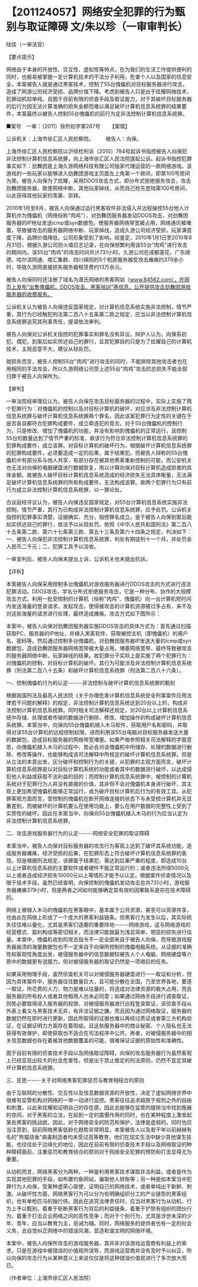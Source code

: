 # 【201124057】网络安全犯罪的行为甄别与取证障碍 文/朱以珍（一审审判长）

陆佳（一审法官）

【要点提示】

网络由于本身的开放性、交互性、虚拟性等特点，在为我们的生活工作提供便利的同时，也极易被掌握一定计算机技术的不法分子利用，危害个人以及国家的信息安全。本案被告人就是通过黑客技术，控制了55台傀儡机对目标服务器进行攻击，造成了网游公司经济受损、品牌价值下降。考虑到被告人只是出于炫耀网络技术，犯罪动机较单纯，且囿于目前有限的侦查手段及取证能力，对于其破坏目标服务器的后行为因无法计算准确的损失金额而难以满足破坏计算机信息系统罪的结果要件，本案最终以被告人控制55台傀儡机的前行为定非法控制计算机信息系统罪。

■案号　一审：（2011）徐刑初字第287号 　　【案情】

公诉机关：上海市徐汇区人民检察院。 　　被告人：向保。

上海市徐汇区人民检察院以沪徐检刑诉（2010）784号起诉书指控被告人向保犯非法控制计算机信息系统罪，向上海市徐汇区人民法院提起公诉。起诉书指控犯罪事实如下：劲舞团是上海久游网络科技有限公司独家代理运营的一款网络游戏。该游戏的一些玩家以能够进入劲舞团游戏主页面左上角第一个房间，即第100号房间为荣。被告人向保为了炫耀，采用DDOS攻击方式，即分布式拒绝服务攻击，攻击劲舞团服务器，致使网络中断，其他玩家掉线，从而自己抢先登陆第100号房间，以此获得其他玩家的羡慕、崇拜。

2010年1月至8月，被告人向保通过运行黑客软件非法侵入并远程操控55台他人计算机作为傀儡机（网络俗称"肉鸡"），对劲舞团服务器发动DDOS攻击，对劲舞团服务器的IP地址发送icmp或syn数据包，使服务器网络带宽被占用，网络通讯被堵塞，导致被攻击的服务器网络中断、玩家掉线，造成久游公司经济受损，玩家满意度下降，品牌价值降低，公司形象受到了影响。经鉴定，2010年1月1日至2010年8月31日，根据久游公司防火墙日志记录，在向保频繁利用该55台"肉鸡"进行攻击的期间内，该55台"肉鸡"的攻击时间共计731小时。久游公司在成都莲花、广东顺德、哈尔滨网通、南汇集群、四川绵阳的5个机房服务器受攻击瘫痪约379余小时，导致久游网直接损失服务器租赁费约13万余元。

被告人向保同时还注册了域名为潇氏网络的黑客网站（www.84562.com），在网页上发布"出售傀儡机、DDOS攻击、黑客培训"等信息，公开提供攻击劲舞团游戏服务器的收费服务。

公诉机关认为被告人向保违反国家规定，对计算机信息系统实施非法控制，情节严重，其行为已经触犯刑法第二百八十五条第二款之规定，应当以非法控制计算机信息系统罪追究其刑事责任，提请依法审判。

被告人向保对公诉机关指控的犯罪事实和罪名没有异议。辩护人认为，向保系初犯、偶犯，到案后如实供述自己的罪行，且其犯罪目的只是为了炫耀自己的计算机技术，主观恶意不大，建议从轻处罚。

就损失而言，被告人控制55台"肉鸡"进行攻击的同时，不能排除其他攻击者也在用相同的手法攻击，所以久游网络公司受上述55台"肉鸡"攻击的总损失不能全部归罪于被告人向保所为。

【审判】

一审法院经审理后认为，被告人向保在攻击目标服务器的过程中，实际上实施了两个犯罪行为：对傀儡机的控制以及对目标计算机的破坏，对应涉及非法控制计算机信息系统罪与破坏计算机信息系统罪两个罪名，因此该案犯罪行为定性的关键在于是否各自都符合犯罪构成要件，成立牵连犯的竞合。对于55台傀儡机的控制行为，只是修改、增加了傀儡机的功能，并没有影响到傀儡机的正常运行，且控制55台的数量达到了情节严重的标准，故该行为符合非法控制计算机信息系统罪的犯罪构成要件，成立该罪。对目标计算机的破坏行为，根据破坏计算机信息系统罪的犯罪构成要件，必须要造成一定的后果，属于结果犯。而被告人辩称的55台傀儡机中有部分系与他人共享，有部分存在被其他黑客重新控制的可能，而公安机关也无法对向保的电脑硬盘进行数据恢复，用以计算向保对目标计算机造成损害的具体金额。故被告人破坏目标计算机信息系统造成的经济损失无法具体衡量，无法满足破坏计算机信息系统罪的所有构成要件，无法构成该罪。故两个犯罪行为只有前行为成立非法控制计算机信息系统罪，以一罪论处。

合议庭经评议认为，被告人向保违反国家规定，对55台计算机信息系统实施非法控制，情节严重，其行为已构成非法控制计算机信息系统罪，应予处罚。公诉机关指控的犯罪事实清楚，证据确实、充分，指控罪名成立。鉴于被告人向保到案后能如实供述自己的罪行，依法予以从轻处罚。依照《中华人民共和国刑法》第二百八十五条第二款、第六十七条第三款、第五十三条及第六十四条之规定，判决如下：一、被告人向保犯非法控制计算机信息系统罪，判处有期徒刑十一个月，并处罚金人民币二千元；二、犯罪工具予以没收。

一审宣判后，被告人向保未提出上诉，公诉机关也未提出抗诉。

【评析】

本案被告人向保采用控制多台傀儡机对游戏服务器进行DDOS攻击的方式进行违法犯罪活动。DDOS攻击，学名分布式拒绝服务攻击，它是一种分布、协作的大规模攻击方式，利用一批受控制的计算机（俗称"肉鸡"、傀儡机）向一台计算机短时间内发送海量的登录请求，发起攻击，使得被攻击的计算机资源被过多占有，来不及对这些海量的请求进行处理，最终造成瘫痪。攻击方式如下图所示：

本案中，被告人向保对劲舞团服务器实施DDOS攻击的具体方式为：首先通过扫描获取PC、服务器的IP地址，并植入黑客软件，获取被控主机（即傀儡机）的用户名、密码等。然后通过控制多台傀儡机，对劲舞团服务器IP发送大量的icmp或syn数据包，造成劲舞团服务器网络宽带被大量占用，堵塞网络宽带，最终导致被攻击的服务器网络中断、玩家掉线的结果。故犯罪分子实际上是实施了两个犯罪行为：对傀儡机的控制、对目标计算机的破坏。其行为可能涉及非法控制计算机信息系统罪（刑法第二百八十五条）和破坏计算机信息系统罪（刑法第二百八十六条）。

一、控制傀儡机行为的认定------非法控制与破坏计算机信息系统罪的甄别

根据我国刑法及最高人民法院《关于办理危害计算机信息系统安全刑事案件应用法律若干问题的解释》的规定，非法控制计算机信息系统达到20台以上的，构成非法控制计算机信息系统罪。同时相关司法解释还规定，对20台以上计算机信息系统中存储、处理或者传输的数据进行删除、修改、增加操作的构成破坏计算机信息系统罪。本案当中，向保向55台傀儡机植入木马软件，获取用户名和密码，并取得对该55台计算机的远程控制权限，进而利用该55台电脑对目标服务器发送大量的数据包，造成目标服务器的网络带宽堵塞。如果严格参照相关司法解释的字面意思，向傀儡机植入木马的过程中，势必会对该傀儡机中所储存、处理的数据进行删除、修改等操作，也能够构成该司法解释中所规定的破坏计算机信息系统罪。但是从立法的本意出发，区分破坏和控制行为的关键，从犯罪的主观方面而言，破坏计算机信息系统罪是以对目标计算机系统的功能或者其中的数据进行破坏，以达成侵犯他人利益或获取不法利益的目的；而控制计算机信息系统罪中，被控制的计算机系统对于犯罪行为人并没有直接的价值，其非但不会对傀儡机本身进行破坏，其主观上更加希望傀儡机能够正常运行，成为破坏目标计算机后行为的有效工具。从犯罪客观方面而言，受控制的傀儡机在断开网络连接的状态下与未受控计算机并无显著差别，而被破坏的计算机要么在使用功能上，要么在用户数据的完整性上受到了实质性的破坏。因此在本案当中，向保向55台傀儡机植入木马的行为应当认定为非法控制计算机信息系统罪。

二、攻击游戏服务器行为的认定------网络安全犯罪的取证障碍

本案当中，被告人向保对目标服务器的攻击行为客观上达到了破坏其系统功能，造成服务器瘫痪，经济受损的后果，在犯罪形态上符合破坏计算机信息系统罪的表现。但是根据刑法规定，该罪属于结果犯，需达到后果严重的程度，即造成10台以上计算机信息系统的主要软件或者硬件不能正常运行的；或者违法所得5000元以上或者造成经济损失10000元以上等情形才能予以认定。根据案件侦查情况以及限于技术手段，虽然已经查明，向保控制的傀儡机发动攻击总共731小时，游戏服务器瘫痪379小时，但是两者之间如何能够确定其有效的因果联系是存在技术障碍的。

网络上被植入木马的傀儡机在黑客眼中，基本属于公共资源，甚至可以资源共享，也由此在网络上形成了一个庞大的黑客利益链条。但黑客行为发生以后，其实际损失往往难以量化，尤其是黑客们逐鹿的重要阵地------网络游戏，这与网络游戏的经营模式、盈利构成等密切相关，而法律只能就最为浅显简单、明显的损失进行估量。本案中，傀儡机收到的攻击指令不一定全部来自于被告人向保，而导致游戏服务器崩溃的海量数据包也不一定来自于向保所控制的傀儡电脑系统。从证据的准确性和客观性角度出发，被侵服务器中的信息数据较被告人个人电脑、网络硬盘等介质中的数据更有说服力，但对被侵服务器的取证仍然是一项艰巨的任务。

如果采用物理手段，虽然侦查机关可以对被侵服务器硬盘进行一一取证和分析，但因为具体案件中，服务器往往数量巨大，且可能分散在全国，乃至世界各地，要逐一取证，所花费的人力、物力是难以估量的，将造成对法律资源的极大占用，而且服务器的所有权人或者其他租用人也未必同意；如果通过网络手段进行调查取证，则势必要取得进入服务器的权限，对被侵服务器进行远程登录取证，该侦查手段从外表上看又与黑客技术无异，有非法证据之嫌。而且因为通过网络取证，服务器的数据仍然在即时进行更新，因此所取得的证据也难以再经过质证或者第三方机构验证，在证据证明力方面存在着瑕疵。且这些服务器中的商业秘密、个人隐私也无法获得有效保护，即使获取也不适合在司法程序中公开。再者，对被侵服务器中的相关信息数据也存在着被其他数据覆盖的可能，很难保证证据的原始性和准确性。

囿于目前有限的侦查技术手段以及网络取证障碍，向保的攻击服务器行为虽然客观上已经显现出较大的社会危害性，但是出于禁止推定的刑法原则，仍然不宜定其破坏计算机信息系统罪。

三、反思------关于对网络黑客犯罪惩罚与教育相结合的原则

由于互联网的分散性、交互性以及信息数据资源的开放性，决定了虚拟网络世界中很难有监管机构对网络的一举一动进行监控。黑客往往追求超脱于规则之外的自由和刺激，以此来炫耀和证明自己的存在感，因此总能够在监管的缝隙当中找到施展的空间。对于黑客的立法，在起到一定的震慑作用的同时，也在某种程度上激发起某些黑客的挑战欲。因此，对于网络安全的防范和保护，法律是虚弱的。同时也应当注意到，目前网络黑客低龄化趋势非常明显，本案被告人以及若干年以前赫赫有名的"熊猫烧香"病毒制造者均未受过高等教育，他们在现实生活中缺少其他谋生技能，也往往处于边缘化的地位，因此在目前有限的侦查技术手段以及网络取证的种种障碍面前，注重惩罚和教育结合的原则对于网络安全犯罪的预防和打击显得尤为重要。

从动机而言，网络黑客分为两种，一种是利用黑客技术谋取非法利益，或者是作为实现其他犯罪的手段，如布置钓鱼网站，骗取他人转账等；另一种是如本案当中犯罪行为人向保，受某种虚荣心驱使，证明自己的网络技术，或者单纯出于新鲜、刺激。从破坏性方面，网络黑客行为可以分为有明确组织分工的产业链型的黑客组织，也有单枪匹马的独行侠。因此在追究法律责任时，应当对黑客行为从动机、行为上予以甄别，着重于斩断黑客行为背后的利益链条，着重于铲除有组织的团伙行为，着重于打击企业网络之间的恶性竞争；而对于个别行为，尤其是涉世未深的少年、青年，应当以教育为主，惩诫为辅。同时，网络服务的提供者也有一定的社会义务，去自觉纠正网络中的错误风潮，营造和谐文明的网络环境。

本案中，被告人向保所攻击的游戏服务器，其并非对该游戏运营商有利益上的索求，只是在游戏中被错误的价值观所误导，而游戏运营商并没有及时予以纠正，所以向保的攻击行为从某种意义上来说仅仅是将这种错误价值观进行了多次放大而已。

（作者单位：上海市徐汇区人民法院）